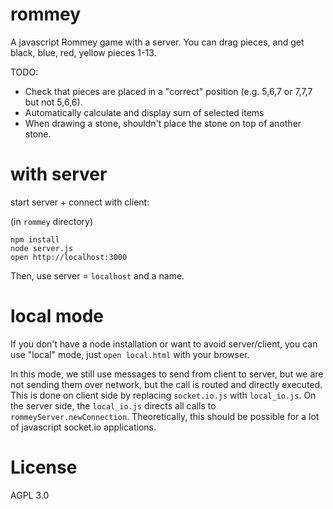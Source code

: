 # rommey
A javascript Rommey game with a server.
You can drag pieces, and get black, blue, red, yellow pieces 1-13.

TODO:
- Check that pieces are placed in a "correct" position (e.g. 5,6,7 or 7,7,7 but not 5,6,6).
- Automatically calculate and display sum of selected items
- When drawing a stone, shouldn't place the stone on top of another stone.

# with server
start server + connect with client:

(in `rommey` directory)
```
npm install
node server.js
open http://localhost:3000
```

Then, use server = `localhost` and a name.

# local mode
If you don't have a node installation or want to avoid server/client, you can use "local" mode, just
`open local.html` with your browser.

In this mode, we still use messages to send from client to server, but we are not sending them over network,
but the call is routed and directly executed. This is done on client side by replacing `socket.io.js` with `local_io.js`.
On the server side, the `local_io.js` directs all calls to `rommeyServer.newConnection`.
Theoretically, this should be possible for a lot of javascript socket.io applications.   

# License
AGPL 3.0
